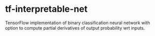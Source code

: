# tf-interpretable-net
TensorFlow implementation of binary classification neural network with option to compute partial derivatives of output probability wrt inputs.
